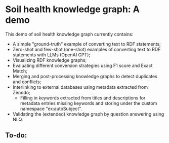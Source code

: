 # Soil health knowledge graph: A demo
This demo of soil health knowledge graph currently contains:
- A simple "ground-truth" example of converting text to RDF statements;
- Zero-shot and few-shot (one-shot) examples of converting text to RDF statements with LLMs (OpenAI GPT);
- Visualizing RDF knowledge graphs;
- Evaluating different conversion strategies using F1 score and Exact Match;
- Merging and post-processing knowledge graphs to detect duplicates and conflicts;
- Interlinking to external databases using metadata extracted from Zenodo;
  - Filling in keywords extracted from titles and descriptions for metadata entries missing keywords and storing under the custom namespace "ex:autoSubject".
- Validating the (extended) knowledge graph by question answering using NLQ.

To-do:
- 
